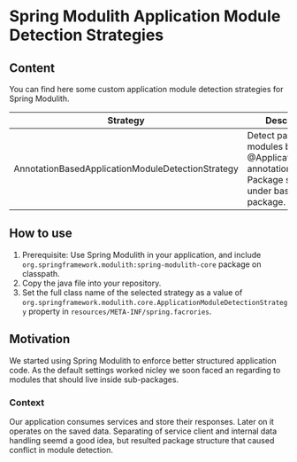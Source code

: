 # Spring Modulith Application Module Detection Strategies

## Content
You can find here some custom application module detection strategies for Spring Modulith.

| Strategy                                          | Description                                                                                             |
| ------------------------------------------------- | ------------------------------------------------------------------------------------------------------- |
| AnnotationBasedApplicationModuleDetectionStrategy | Detect packages as modules by @ApplicationModule annotation only. Package should be under base package. |

## How to use
1. Prerequisite: Use Spring Modulith in your application, and include `org.springframework.modulith:spring-modulith-core` package on classpath.
2. Copy the java file into your repository.
3. Set the full class name of the selected strategy as a value of `org.springframework.modulith.core.ApplicationModuleDetectionStrategy` property in `resources/META-INF/spring.facrories`.

## Motivation
We started using Spring Modulith to enforce better structured application code. As the default settings worked nicley we soon faced an regarding to modules that should live inside sub-packages.

### Context
Our application consumes services and store their responses. Later on it operates on the saved data. Separating of service client and internal data handling seemd a good idea, but resulted package structure that caused conflict in module detection.
